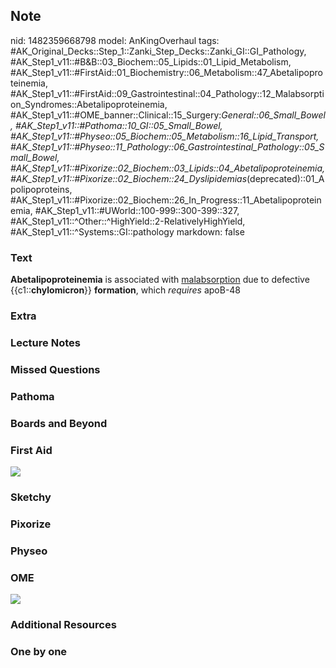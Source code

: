 ## Note
nid: 1482359668798
model: AnKingOverhaul
tags: #AK_Original_Decks::Step_1::Zanki_Step_Decks::Zanki_GI::GI_Pathology, #AK_Step1_v11::#B&B::03_Biochem::05_Lipids::01_Lipid_Metabolism, #AK_Step1_v11::#FirstAid::01_Biochemistry::06_Metabolism::47_Abetalipoproteinemia, #AK_Step1_v11::#FirstAid::09_Gastrointestinal::04_Pathology::12_Malabsorption_Syndromes::Abetalipoproteinemia, #AK_Step1_v11::#OME_banner::Clinical::15_Surgery:_General::06_Small_Bowel, #AK_Step1_v11::#Pathoma::10_GI::05_Small_Bowel, #AK_Step1_v11::#Physeo::05_Biochem::05_Metabolism::16_Lipid_Transport, #AK_Step1_v11::#Physeo::11_Pathology::06_Gastrointestinal_Pathology::05_Small_Bowel, #AK_Step1_v11::#Pixorize::02_Biochem::03_Lipids::04_Abetalipoproteinemia, #AK_Step1_v11::#Pixorize::02_Biochem::24_Dyslipidemias_(deprecated)::01_Apolipoproteins, #AK_Step1_v11::#Pixorize::02_Biochem::26_In_Progress::11_Abetalipoproteinemia, #AK_Step1_v11::#UWorld::100-999::300-399::327, #AK_Step1_v11::^Other::^HighYield::2-RelativelyHighYield, #AK_Step1_v11::^Systems::GI::pathology
markdown: false

### Text
<div>
  <b>Abetalipoproteinemia</b> is associated with
  <u>malabsorption</u> due to defective {{c1::<b>chylomicron</b>}}
  <b>formation</b>, which <i>requires</i> apoB-48
</div>

### Extra


### Lecture Notes


### Missed Questions


### Pathoma


### Boards and Beyond


### First Aid
<img src="tmpG9Wm6k.png">

### Sketchy


### Pixorize


### Physeo


### OME
<div class="ome-widget">
  <a href=
  "https://onlinemeded.org/spa/surgery-general/small-bowel/acquire?ref=anki">
  <img src="_OME_AnkiFlashcards_Lesson_4.png"></a>
</div>

### Additional Resources


### One by one

